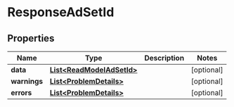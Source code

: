 

# ResponseAdSetId

## Properties

Name | Type | Description | Notes
------------ | ------------- | ------------- | -------------
**data** | [**List&lt;ReadModelAdSetId&gt;**](ReadModelAdSetId.md) |  |  [optional]
**warnings** | [**List&lt;ProblemDetails&gt;**](ProblemDetails.md) |  |  [optional]
**errors** | [**List&lt;ProblemDetails&gt;**](ProblemDetails.md) |  |  [optional]



